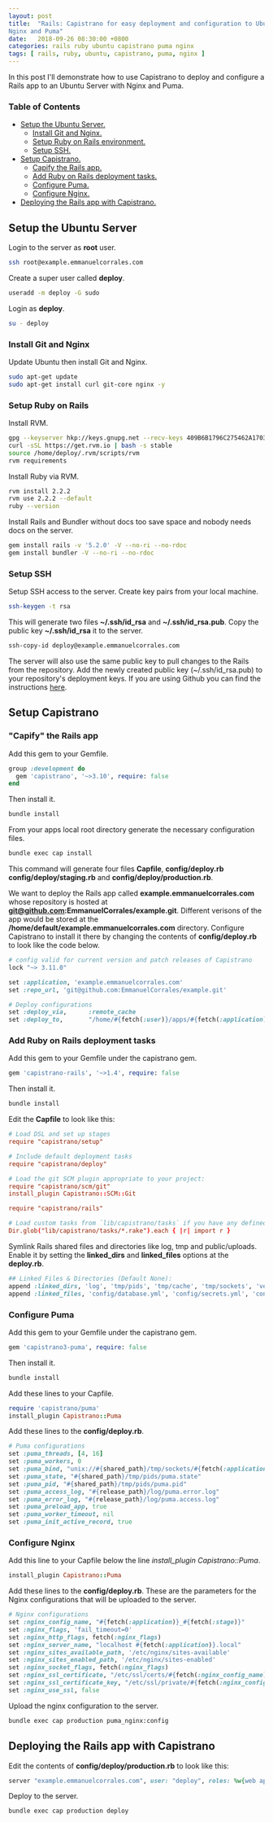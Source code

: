 ```yaml
---
layout: post
title:  "Rails: Capistrano for easy deployment and configuration to Ubuntu with
Nginx and Puma"
date:   2018-09-26 08:30:00 +0800
categories: rails ruby ubuntu capistrano puma nginx
tags: [ rails, ruby, ubuntu, capistrano, puma, nginx ]
---
```

In this post I'll demonstrate how to use Capistrano to deploy and configure a
Rails app to an Ubuntu Server with Nginx and Puma.

### Table of Contents
- [Setup the Ubuntu Server.](#setup_ubuntu)
  - [Install Git and Nginx.](#install_git_nginx)
  - [Setup Ruby on Rails environment.](#setup_ruby_on_rails)
  - [Setup SSH.](#setup_ssh)
- [Setup Capistrano.](#setup_capistrano)
  - [Capify the Rails app.](#capify_rails)
  - [Add Ruby on Rails deployment tasks.](#add_ror_tasks)
  - [Configure Puma.](#configure_puma)
  - [Configure Nginx.](#configure_nginx)
- [Deploying the Rails app with Capistrano.](#deploy)
## <a name="setup_ubuntu" />Setup the Ubuntu Server
Login to the server as **root** user.
```bash
ssh root@example.emmanuelcorrales.com
```
Create a super user called **deploy**.
```bash
useradd -m deploy -G sudo
```
Login as **deploy**.
```bash
su - deploy
```
### <a name="install_git_nginx" />Install Git and Nginx
Update Ubuntu then install Git and Nginx.
```bash
sudo apt-get update
sudo apt-get install curl git-core nginx -y
```
### <a name="setup_ruby_on_rails" />Setup Ruby on Rails
Install RVM.
```bash
gpg --keyserver hkp://keys.gnupg.net --recv-keys 409B6B1796C275462A1703113804BB82D39DC0E3
curl -sSL https://get.rvm.io | bash -s stable
source /home/deploy/.rvm/scripts/rvm
rvm requirements
```
Install Ruby via RVM.
```bash
rvm install 2.2.2
rvm use 2.2.2 --default
ruby --version
```
Install Rails and Bundler without docs too save space and nobody needs docs on
the server.
```bash
gem install rails -v '5.2.0' -V --no-ri --no-rdoc
gem install bundler -V --no-ri --no-rdoc
```
### <a name="setup_ssh" />Setup SSH
Setup SSH access to the server. Create key pairs from your local machine.
```bash
ssh-keygen -t rsa
```
This will generate two files **~/.ssh/id_rsa** and **~/.ssh/id_rsa.pub**. Copy
 the public key **~/.ssh/id_rsa** it to the server.
```bash
ssh-copy-id deploy@example.emmanuelcorrales.com
```
The server will also use the same public key to pull changes to the Rails from
the repository. Add the newly created public key (~/.ssh/id_rsa.pub) to your
repository's deployment keys. If you are using Github you can find the
instructions [here](https://developer.github.com/v3/guides/managing-deploy-keys/).
## <a name="setup_capistrano" />Setup Capistrano
### <a name="capify_rails" />"Capify" the Rails app
Add this gem to your Gemfile.
```ruby
group :development do
  gem 'capistrano', '~>3.10', require: false
end
```
Then install it.
```bash
bundle install
```
From your apps local root directory generate the necessary configuration files.
```bash
bundle exec cap install
```
This command will generate four files **Capfile**, **config/deploy.rb**
**config/deploy/staging.rb** and **config/deploy/production.rb**.

We want to deploy the Rails app called **example.emmanuelcorrales.com** whose
repository is hosted at **git@github.com:EmmanuelCorrales/example.git**.
Different verisons of the app would be stored at the
**/home/default/example.emmanuelcorrales.com** directory. Configure Capistrano
to install it there by changing the contents of  **config/deploy.rb** to look
like the code below.
```ruby
# config valid for current version and patch releases of Capistrano
lock "~> 3.11.0"

set :application, 'example.emmanuelcorrales.com'
set :repo_url, 'git@github.com:EmmanuelCorrales/example.git'

# Deploy configurations
set :deploy_via,      :remote_cache
set :deploy_to,       "/home/#{fetch(:user)}/apps/#{fetch(:application)}"
```
### <a name="add_ror_tasks" />Add Ruby on Rails deployment tasks
Add this gem to your Gemfile under the capistrano gem.
```ruby
gem 'capistrano-rails', '~>1.4', require: false
```
Then install it.
```bash
bundle install
```
Edit the **Capfile** to look like this:
```conf
# Load DSL and set up stages
require "capistrano/setup"

# Include default deployment tasks
require "capistrano/deploy"

# Load the git SCM plugin appropriate to your project:
require "capistrano/scm/git"
install_plugin Capistrano::SCM::Git

require "capistrano/rails"

# Load custom tasks from `lib/capistrano/tasks` if you have any defined
Dir.glob("lib/capistrano/tasks/*.rake").each { |r| import r }
```
Symlink Rails shared files and directories like log, tmp and public/uploads.
Enable it by setting the **linked_dirs** and **linked_files** options at the
**deploy.rb**.
```ruby
## Linked Files & Directories (Default None):
append :linked_dirs, 'log', 'tmp/pids', 'tmp/cache', 'tmp/sockets', 'vendor/bundle', '.bundle', 'public/system', 'public/uploads'
append :linked_files, 'config/database.yml', 'config/secrets.yml', 'config/application.yml'
```
### <a name="configure_puma" />Configure Puma
Add this gem to your Gemfile under the capistrano gem.
```ruby
gem 'capistrano3-puma', require: false
```
Then install it.
```bash
bundle install
```
Add these lines to your Capfile.
```ruby
require 'capistrano/puma'
install_plugin Capistrano::Puma
```
Add these lines to the **config/deploy.rb**.
```ruby
# Puma configurations
set :puma_threads, [4, 16]
set :puma_workers, 0
set :puma_bind, "unix://#{shared_path}/tmp/sockets/#{fetch(:application)}-puma.sock"
set :puma_state, "#{shared_path}/tmp/pids/puma.state"
set :puma_pid, "#{shared_path}/tmp/pids/puma.pid"
set :puma_access_log, "#{release_path}/log/puma.error.log"
set :puma_error_log, "#{release_path}/log/puma.access.log"
set :puma_preload_app, true
set :puma_worker_timeout, nil
set :puma_init_active_record, true
```
### <a name="configure_nginx" />Configure Nginx
Add this line to your Capfile below the line *install_plugin Capistrano::Puma*.
```ruby
install_plugin Capistrano::Puma
```
Add these lines to the **config/deploy.rb**. These are the parameters for the
Nginx configurations that will be uploaded to the server.
```ruby
# Nginx configurations
set :nginx_config_name, "#{fetch(:application)}_#{fetch(:stage)}"
set :nginx_flags, 'fail_timeout=0'
set :nginx_http_flags, fetch(:nginx_flags)
set :nginx_server_name, "localhost #{fetch(:application)}.local"
set :nginx_sites_available_path, '/etc/nginx/sites-available'
set :nginx_sites_enabled_path, '/etc/nginx/sites-enabled'
set :nginx_socket_flags, fetch(:nginx_flags)
set :nginx_ssl_certificate, "/etc/ssl/certs/#{fetch(:nginx_config_name)}.crt"
set :nginx_ssl_certificate_key, "/etc/ssl/private/#{fetch(:nginx_config_name)}.key"
set :nginx_use_ssl, false
```
Upload the nginx configuration to the server.
```bash
bundle exec cap production puma_nginx:config
```
## <a name="deploy" />Deploying the Rails app with Capistrano
Edit the contents of **config/deploy/production.rb** to look like this:
```ruby
server "example.emmanuelcorrales.com", user: "deploy", roles: %w{web app db}
```
Deploy to the server.
```bash
bundle exec cap production deploy
```
